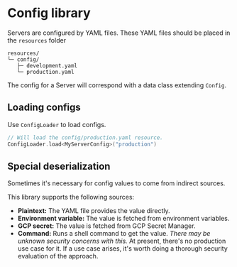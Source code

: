 # Config library

Servers are configured by YAML files.
These YAML files should be placed in the `resources` folder

```
resources/
└─ config/
   ├─ development.yaml
   └─ production.yaml
```

The config for a Server will correspond with a data class extending `Config`.

## Loading configs

Use `ConfigLoader` to load configs.

```kotlin
// Will load the config/production.yaml resource.
ConfigLoader.load<MyServerConfig>("production")
```

## Special deserialization

Sometimes it's necessary for config values to come from indirect sources.

This library supports the following sources:

- **Plaintext:**
  The YAML file provides the value directly.
- **Environment variable:**
  The value is fetched from environment variables.
- **GCP secret:**
  The value is fetched from GCP Secret Manager.
- **Command:**
  Runs a shell command to get the value.
  _There may be unknown security concerns with this._
  At present, there's no production use case for it.
  If a use case arises, it's worth doing a thorough security evaluation of the approach.
